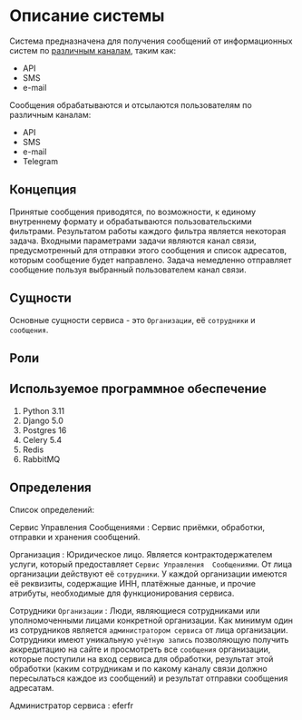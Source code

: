 # Описание системы
Система предназначена для получения сообщений от информационных систем по 
[различным каналам](Каналы-связи-поступающих-сообщений.md), таким как:
    
- API
- SMS
- e-mail

Сообщения обрабатываются и отсылаются пользователям по различным каналам:

- API
- SMS
- e-mail
- Telegram

## Концепция
Принятые сообщения приводятся, по возможности, к единому внутреннему формату и обрабатываются
пользовательскими фильтрами.  Результатом работы каждого фильтра является некоторая задача. 
Входными параметрами задачи являются канал связи, предусмотренный для отправки этого сообщения и 
список адресатов, которым сообщение будет направлено.  Задача немедленно отправляет сообщение пользуя
выбранный пользователем канал связи.

## Сущности
Основные сущности сервиса - это `Организации`, её `сотрудники` и `сообщения`.


## Роли


## Используемое программное обеспечение
1. Python 3.11
2. Django 5.0
3. Postgres 16
4. Celery 5.4
5. Redis
6. RabbitMQ


## Определения

Список определений:

Сервис Управления Сообщениями
: Сервис приёмки, обработки, отправки и хранения сообщений.

Организация
: Юридическое лицо.  Является контрактодержателем услуги, который предоставляет `Сервис Управления 
Сообщениями`.  От лица организации действуют её `сотрудники`. У каждой организации имеются её реквизиты, содержащие 
ИНН, платёжные данные, и прочие атрибуты, необходимые для функционирования сервиса.

Сотрудники `Организации`
: Люди, являющиеся сотрудниками или уполномоченными лицами конкретной организации.
Как минимум один из сотрудников является `администратором сервиса` от лица организации.  
Сотрудники имеют уникальную `учётную запись` позволяющую получить аккредитацию на сайте и просмотреть все `сообщения`
организации, которые поступили на вход сервиса для обработки, результат этой обработки (каким сотрудникам и по какому
каналу связи должно пересылаться каждое из сообщений) и результат отправки сообщения адресатам.

Администратор сервиса
: eferfr


